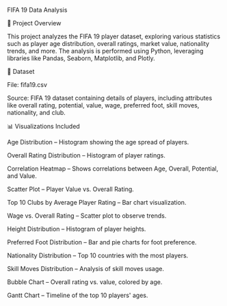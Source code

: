 FIFA 19 Data Analysis

📌 Project Overview

This project analyzes the FIFA 19 player dataset, exploring various statistics such as player age distribution, overall ratings, market value, nationality trends, and more. The analysis is performed using Python, leveraging libraries like Pandas, Seaborn, Matplotlib, and Plotly.

📂 Dataset

File: fifa19.csv

Source: FIFA 19 dataset containing details of players, including attributes like overall rating, potential, value, wage, preferred foot, skill moves, nationality, and club.

📊 Visualizations Included

Age Distribution – Histogram showing the age spread of players.

Overall Rating Distribution – Histogram of player ratings.

Correlation Heatmap – Shows correlations between Age, Overall, Potential, and Value.

Scatter Plot – Player Value vs. Overall Rating.

Top 10 Clubs by Average Player Rating – Bar chart visualization.

Wage vs. Overall Rating – Scatter plot to observe trends.

Height Distribution – Histogram of player heights.

Preferred Foot Distribution – Bar and pie charts for foot preference.

Nationality Distribution – Top 10 countries with the most players.

Skill Moves Distribution – Analysis of skill moves usage.

Bubble Chart – Overall rating vs. value, colored by age.

Gantt Chart – Timeline of the top 10 players' ages.
